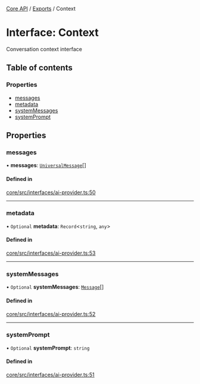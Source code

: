 [Core API](../../) / [Exports](../modules) / Context

# Interface: Context

Conversation context interface

## Table of contents

### Properties

- [messages](Context#messages)
- [metadata](Context#metadata)
- [systemMessages](Context#systemmessages)
- [systemPrompt](Context#systemprompt)

## Properties

### messages

• **messages**: [`UniversalMessage`](UniversalMessage)[]

#### Defined in

[core/src/interfaces/ai-provider.ts:50](https://github.com/woojubb/robota/blob/67406abb83c9116fb1693a24e5876025b7fb3063/packages/core/src/interfaces/ai-provider.ts#L50)

___

### metadata

• `Optional` **metadata**: `Record`\<`string`, `any`\>

#### Defined in

[core/src/interfaces/ai-provider.ts:53](https://github.com/woojubb/robota/blob/67406abb83c9116fb1693a24e5876025b7fb3063/packages/core/src/interfaces/ai-provider.ts#L53)

___

### systemMessages

• `Optional` **systemMessages**: [`Message`](Message)[]

#### Defined in

[core/src/interfaces/ai-provider.ts:52](https://github.com/woojubb/robota/blob/67406abb83c9116fb1693a24e5876025b7fb3063/packages/core/src/interfaces/ai-provider.ts#L52)

___

### systemPrompt

• `Optional` **systemPrompt**: `string`

#### Defined in

[core/src/interfaces/ai-provider.ts:51](https://github.com/woojubb/robota/blob/67406abb83c9116fb1693a24e5876025b7fb3063/packages/core/src/interfaces/ai-provider.ts#L51)
